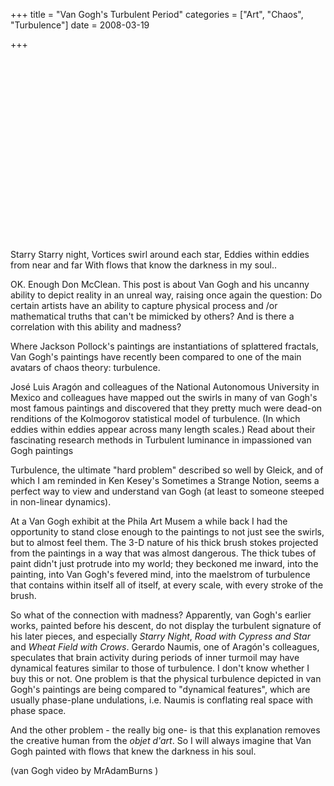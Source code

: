 +++
title = "Van Gogh's Turbulent Period"
categories = ["Art", "Chaos", "Turbulence"]
date = 2008-03-19


+++

<object classid="clsid:D27CDB6E-AE6D-11cf-96B8-444553540000" codebase="http://download.macromedia.com/pub/shockwave/cabs/flash/swflash.cab#version=6,0,29,0" width="328" height="274"><param name="movie" value="http://www.youtube.com/v/nkvLq0TYiwI&rel=0&color1=0x2b405b&color2=0x6b8ab6&hl=en" />

<param name="quality" value="high" />

<param name="menu" value="false" />

<param name="wmode" value="" />

<embed src="http://www.youtube.com/v/nkvLq0TYiwI&rel=0&color1=0x2b405b&color2=0x6b8ab6&hl=en" wmode="" quality="high" menu="false" pluginspage="http://www.macromedia.com/go/getflashplayer" type="application/x-shockwave-flash" width="328" height="274"></embed></object>          
Starry Starry night,    Vortices swirl around each star,    Eddies within eddies from near and far    With flows that know the darkness in my soul..
        
OK. Enough Don McClean. This post is about Van Gogh and his uncanny ability to depict reality in an unreal way, raising once again the question: Do certain artists have an ability to capture physical process and /or mathematical truths that can't be mimicked by others? And is there a correlation with this ability and madness? 
       
Where Jackson Pollock's paintings are instantiations of splattered fractals, Van Gogh's paintings have recently been compared to one of the main avatars of chaos theory: turbulence. 
       
Jos&eacute; Luis Aragón and colleagues of the National Autonomous University in Mexico and colleagues have mapped out the swirls in many of van Gogh's most famous paintings and discovered that they pretty much were dead-on renditions of the Kolmogorov statistical model of turbulence. (In which eddies within eddies appear across many length scales.) Read about their fascinating research methods in Turbulent luminance in impassioned van Gogh paintings
       
Turbulence, the ultimate &quot;hard problem&quot; described so well by Gleick, and of which I am reminded in Ken Kesey's Sometimes a Strange Notion, seems a perfect way to view and understand van Gogh (at least to someone steeped in non-linear dynamics).
 
At a Van Gogh exhibit at the Phila Art Musem a while back I had the opportunity to stand close enough to the paintings to not just see the swirls, but to almost feel them. The 3-D nature of his thick brush stokes projected from the paintings in a way that was almost dangerous. The thick tubes of paint didn't just protrude into my world; they beckoned me inward, into the painting, into Van Gogh's fevered mind, into the maelstrom of turbulence that contains within itself all of itself, at every scale, with every stroke of the brush.  
            
So what of the connection with madness? Apparently, van Gogh's earlier works, painted before his descent, do not display the turbulent signature of his later pieces, and especially <em>Starry Night</em>, <em>Road with Cypress and Star</em> and <em>Wheat Field with Crows</em>. Gerardo Naumis, one of Aragón's colleagues, speculates that brain activity during  periods of inner turmoil may have dynamical features  similar to those of turbulence.  I don't know whether I buy this or not. One problem is that the physical turbulence depicted in van Gogh's paintings are being compared to &quot;dynamical features&quot;, which are usually phase-plane undulations, i.e. Naumis is conflating real space with phase space.
       
And the other problem - the really big one- is that this explanation removes the creative human from the <em>objet d'art</em>. So I will always imagine that Van Gogh painted with flows that knew the darkness in his soul.
 

 
(van Gogh video by MrAdamBurns )
